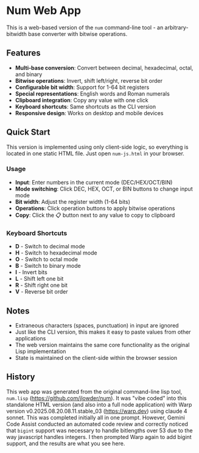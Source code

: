 # Num Web App

This is a web-based version of the `num` command-line tool - an arbitrary-bitwidth base converter with bitwise operations.

## Features

- **Multi-base conversion**: Convert between decimal, hexadecimal, octal, and binary
- **Bitwise operations**: Invert, shift left/right, reverse bit order
- **Configurable bit width**: Support for 1-64 bit registers
- **Special representations**: English words and Roman numerals
- **Clipboard integration**: Copy any value with one click
- **Keyboard shortcuts**: Same shortcuts as the CLI version
- **Responsive design**: Works on desktop and mobile devices

## Quick Start

This version is implemented using only client-side logic, so everything is located in one static HTML file. Just open
`num-js.html` in your browser.

### Usage
- **Input**: Enter numbers in the current mode (DEC/HEX/OCT/BIN)
- **Mode switching**: Click DEC, HEX, OCT, or BIN buttons to change input mode
- **Bit width**: Adjust the register width (1-64 bits)
- **Operations**: Click operation buttons to apply bitwise operations
- **Copy**: Click the 📋 button next to any value to copy to clipboard

### Keyboard Shortcuts
- **D** - Switch to decimal mode
- **H** - Switch to hexadecimal mode
- **O** - Switch to octal mode
- **B** - Switch to binary mode
- **I** - Invert bits
- **L** - Shift left one bit
- **R** - Shift right one bit
- **V** - Reverse bit order

## Notes

- Extraneous characters (spaces, punctuation) in input are ignored
- Just like the CLI version, this makes it easy to paste values from other applications
- The web version maintains the same core functionality as the original Lisp implementation
- State is maintained on the client-side within the browser session

## History

This web app was generated from the original command-line lisp tool, `num.lisp` (https://github.com/jlowder/num). It was
"vibe coded" into this standalone HTML version (and also into a full node application) with Warp version v0.2025.08.20.08.11.stable_03
(https://warp.dev) using claude 4 sonnet. This was completed initially all in one prompt. However, Gemini Code Assist conducted
an automated code review and correctly noticed that `bigint` support was necessary to handle bitlengths over 53 due to the way
javascript handles integers. I then prompted Warp again to add bigint support, and the results are what you see here.


